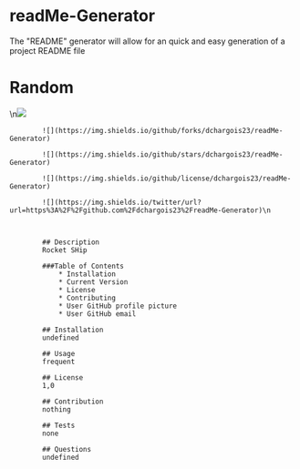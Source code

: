 # readMe-Generator
The "README" generator will allow for an quick and easy generation of a project README file

 # Random 
\n![](https://img.shields.io/github/issues/dchargois23/readMe-Generator)

            ![](https://img.shields.io/github/forks/dchargois23/readMe-Generator)

            ![](https://img.shields.io/github/stars/dchargois23/readMe-Generator)

            ![](https://img.shields.io/github/license/dchargois23/readMe-Generator)

            ![](https://img.shields.io/twitter/url?url=https%3A%2F%2Fgithub.com%2Fdchargois23%2FreadMe-Generator)\n



            ## Description
            Rocket SHip

            ###Table of Contents
                * Installation
                * Current Version 
                * License
                * Contributing
                * User GitHub profile picture
                * User GitHub email
            
            ## Installation
            undefined

            ## Usage
            frequent

            ## License
            1,0

            ## Contribution
            nothing

            ## Tests
            none

            ## Questions
            undefined 
